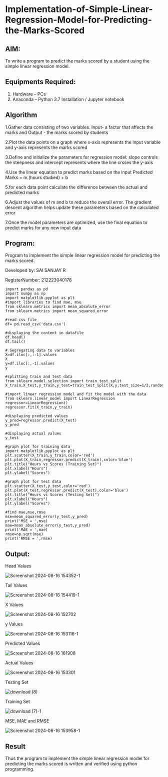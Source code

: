 # Implementation-of-Simple-Linear-Regression-Model-for-Predicting-the-Marks-Scored

## AIM:
To write a program to predict the marks scored by a student using the simple linear regression model.

## Equipments Required:
1. Hardware – PCs
2. Anaconda – Python 3.7 Installation / Jupyter notebook

## Algorithm
1.Gather data consisting of two variables. Input- a factor that affects the marks and Output - the marks scored by students

2.Plot the data points on a graph where x-axis represents the input variable and y-axis represents the marks scored

3.Define and initialize the parameters for regression model: slope controls the steepness and intercept represents where the line crsses the y-axis

4.Use the linear equation to predict marks based on the input Predicted Marks = m.(hours studied) + b

5.for each data point calculate the difference between the actual and predicted marks

6.Adjust the values of m and b to reduce the overall error. The gradient descent algorithm helps update these parameters based on the calculated error

7.Once the model parameters are optimized, use the final equation to predict marks for any new input data
 
 

## Program:
Program to implement the simple linear regression model for predicting the marks scored.

Developed by: SAI SANJAY R

RegisterNumber: 212223040178
```
import pandas as pd
import numpy as np
import matplotlib.pyplot as plt
#import libraries to find mae, mse
from sklearn.metrics import mean_absolute_error
from sklearn.metrics import mean_squared_error

#read csv file
df= pd.read_csv('data.csv')

#displaying the content in datafile
df.head()
df.tail()

# Segregating data to variables
X=df.iloc[:,:-1].values
X
y=df.iloc[:,-1].values
y

#splitting train and test data
from sklearn.model_selection import train_test_split
X_train,X_test,y_train,y_test=train_test_split(X,y,test_size=1/2,random_state=0)

#import linear regression model and fit the model with the data
from sklearn.linear_model import LinearRegression
regressor=LinearRegression()
regressor.fit(X_train,y_train)

#displaying predicted values
y_pred=regressor.predict(X_test)
y_pred

#displaying actual values
y_test

#graph plot for training data
import matplotlib.pyplot as plt
plt.scatter(X_train,y_train,color='red')
plt.plot(X_train,regressor.predict(X_train),color='blue')
plt.title("Hours vs Scores (Training Set)")
plt.xlabel("Hours")
plt.ylabel("Scores")

#graph plot for test data
plt.scatter(X_test,y_test,color='red')
plt.plot(X_test,regressor.predict(X_test),color='blue')
plt.title("Hours vs Scores (Testing Set)")
plt.xlabel("Hours")
plt.ylabel("Scores")

#find mae,mse,rmse
mse=mean_squared_error(y_test,y_pred)
print('MSE = ',mse)
mae=mean_absolute_error(y_test,y_pred)
print('MAE = ',mae)
rmse=np.sqrt(mse)
print('RMSE = ',rmse)
```

## Output:
Head Values

![Screenshot 2024-08-16 154352-1](https://github.com/user-attachments/assets/f4ff0566-a2c7-4e52-9cd9-047aa451b049)

Tail Values

![Screenshot 2024-08-16 154419-1](https://github.com/user-attachments/assets/c6783304-cdba-4945-b9e3-0bf6f003a974)

X Values

![Screenshot 2024-08-16 152702](https://github.com/user-attachments/assets/d9236f1f-3fe3-49a4-9e03-38afa9500e2e)

y Values

![Screenshot 2024-08-16 153116-1](https://github.com/user-attachments/assets/3917d879-a092-4125-917f-ba9cdc2975af)

Predicted Values

![Screenshot 2024-08-16 161908](https://github.com/user-attachments/assets/c0410b60-3e91-49e5-9d8b-1eb6c0131986)

Actual Values

![Screenshot 2024-08-16 153301](https://github.com/user-attachments/assets/b6131f89-6ea3-43f0-9393-ce852d596ba6)

Testing Set

![download (8)](https://github.com/user-attachments/assets/9a1ab972-2e15-4795-838b-9d5c4c751f70)

Training Set

![download (7)-1](https://github.com/user-attachments/assets/5bc72231-c9f8-4bb8-9bb6-a072adbdf149)

MSE, MAE and RMSE

![Screenshot 2024-08-16 153958-1](https://github.com/user-attachments/assets/82d80c44-28c3-420a-af28-d5f8811e7d01)



## Result
Thus the program to implement the simple linear regression model for predicting the marks scored is written and verified using python programming.
